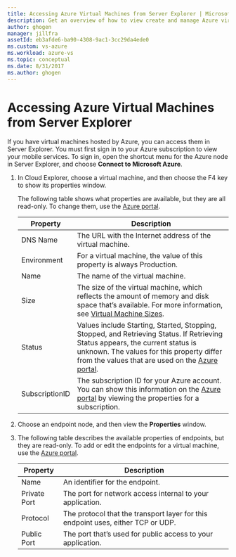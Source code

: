 ```yaml
---
title: Accessing Azure Virtual Machines from Server Explorer | Microsoft Docs
description: Get an overview of how to view create and manage Azure virtual machines (VMs) in Server Explorer in Visual Studio.
author: ghogen
manager: jillfra
assetId: eb3afde6-ba90-4308-9ac1-3cc29da4ede0
ms.custom: vs-azure
ms.workload: azure-vs
ms.topic: conceptual
ms.date: 8/31/2017
ms.author: ghogen
---
```

# Accessing Azure Virtual Machines from Server Explorer

If you have virtual machines hosted by Azure, you can access them in Server Explorer. You must first sign in to your Azure subscription to view your mobile services. To sign in, open the shortcut menu for the Azure node in Server Explorer, and choose **Connect to Microsoft Azure**.

1. In Cloud Explorer, choose a virtual machine, and then choose the F4 key to show its properties window.

    The following table shows what properties are available, but they are all read-only. To change them, use the [Azure portal](https://login.microsoftonline.com/common/oauth2/authorize?resource=https%3a%2f%2fmanagement.core.windows.net%2f&response_mode=form_post&response_type=code+id_token&scope=user_impersonation+openid&state=OpenIdConnect.AuthenticationProperties%3d0bcVTGXPE96h4gnpOtjIlKTihdLBz4VQZ1vDXRtvd7cnhZIM9hQgMWckW4ihPnsqR_Qn6VkCoPMMd38ep32nmICGLbCnFQ_jvmXzKyVMcuyTAmlwtUAqRd8cfypKsK6eavhBrIHHb_WY2svqateCJk6USWvsHPx6HrXRjUV7n_fKShOMkzq-FBHEJf3PnOTe7xYc4qJwPbqPat4P46t2XzvMUk2P8TvdOUDqcW_VSvxdi_DiNGhGwfuaZaIKhN_tOruF2ANYE20cewKgKPqWAAV0i5wufc2psaAO-_Xzd0GknAaGxWZ5AUX1PK9EFPUO0yx3xm2BRyM_jo32oxmnKcuvLBH8nkPcFAM5ftaxFTI&nonce=637072910801639754.YjFhMmQ4OGItNmEzOS00NmMyLWJlMmQtZjZhYzMyMDIyNWQ5M2ZmNDFjOTMtMzg0NC00ODljLTlhMTktOTljOWZlM2UyN2Iw&client_id=c44b4083-3bb0-49c1-b47d-974e53cbdf3c&redirect_uri=https%3a%2f%2fportal.azure.com%2fsignin%2findex%2f%3ffeature.refreshtokenbinding%3dtrue&site_id=501430&client-request-id=a3022f08-704f-468e-be6a-5d40e067f9a6&x-client-SKU=ID_NET&x-client-ver=1.0.40306.1554).

   | Property | Description |
   | --- | --- |
   | DNS Name |The URL with the Internet address of the virtual machine. |
   | Environment |For a virtual machine, the value of this property is always Production. |
   | Name |The name of the virtual machine. |
   | Size |The size of the virtual machine, which reflects the amount of memory and disk space that’s available. For more information, see [Virtual Machine Sizes](https://docs.microsoft.com/azure/cloud-services/cloud-services-sizes-specs). |
   | Status |Values include Starting, Started, Stopping, Stopped, and Retrieving Status. If Retrieving Status appears, the current status is unknown. The values for this property differ from the values that are used on the [Azure portal](https://login.microsoftonline.com/common/oauth2/authorize?resource=https%3a%2f%2fmanagement.core.windows.net%2f&response_mode=form_post&response_type=code+id_token&scope=user_impersonation+openid&state=OpenIdConnect.AuthenticationProperties%3d4vrZSb-eU-kuxU55oQ9K22TV0yfodERRJxCIT1tUOTtx5hSRk3YRE-g_94pwSCQl8PM8_WLWng0l1BjwLJjXfsCfIrjbGwZB-JmlDWDOrF2wf1YD_tchhWH2Vs8zipZ7EhCEAlBtwQ2nn46wP6xVTngQLBa_OHKMZ3IfQv2EA43v0wicnzqPzjXwHJmlFueTkNPzrcRC-D4zyeFLJ-oXLHYMpDjY3PFYA0QM4-QfhTiURxvzpLhHl-JPaQyYCQrnS98JNSW-6LQGNd_MNjDvhnnkEYM-uAhantKBjvBRMOppCDLC99yq3VtPQGSQKTZbnxNeDFc990YXj5-KiPFwheLF5XI-ihpM-wzeeJr1UM0&nonce=637072910816640310.NmUzNTQ3N2ItM2E4MS00MzdhLWE3NDgtZTI4MWQzZWEwMzE3NTc2NmY4NjQtM2JkZC00OGY2LWIzMTgtODcwZDgwM2Y5YmI1&client_id=c44b4083-3bb0-49c1-b47d-974e53cbdf3c&redirect_uri=https%3a%2f%2fportal.azure.com%2fsignin%2findex%2f%3ffeature.refreshtokenbinding%3dtrue&site_id=501430&client-request-id=a3022f08-704f-468e-be6a-5d40e067f9a6&x-client-SKU=ID_NET&x-client-ver=1.0.40306.1554). |
   | SubscriptionID |The subscription ID for your Azure account. You can show this information on the [Azure portal](https://login.microsoftonline.com/common/oauth2/authorize?resource=https%3a%2f%2fmanagement.core.windows.net%2f&response_mode=form_post&response_type=code+id_token&scope=user_impersonation+openid&state=OpenIdConnect.AuthenticationProperties%3d_HBOkwaNf2ice0j6nZRV60ml6hMwqf5C9MiK-7svsFClom4qbv8Y9qkg032Y18zsb2b6_z0TfV0v0GZtiRR77_aJyEjTtr9aCzlpRPIlyrOJB1kYSk6Sq2QyaugYyyepOfffQT0GvGKY-Xpzy6AIkXGebGrk-wBDeUILdG2UkRrUNStkeVPVLOhDmvkvA57o44bCCCcxMA4f2mDf7up7m0h-7nyxAl4ev7FWYcwFDduSLbTEhWQgNLQZSi2rkPdoQQWsGoK1SkUgQOlgfCq4RbxYxMVb5MYBR5M01VvwQZ7nraEwPODLZozmbCf3wvwNzxjtBlWGbLUZP1tvllrm3afXDEjdMIMjI0mM2c9cpWA&nonce=637072910829245022.NWU5YmYzNzUtYmZlZC00ZGYwLWFmZDQtYWEwOThiMThmMjlkOTljYzRhMDktNzBhOS00MmMwLWI2ZDYtOTY5NjIyNDAzZjM1&client_id=c44b4083-3bb0-49c1-b47d-974e53cbdf3c&redirect_uri=https%3a%2f%2fportal.azure.com%2fsignin%2findex%2f%3ffeature.refreshtokenbinding%3dtrue&site_id=501430&client-request-id=a3022f08-704f-468e-be6a-5d40e067f9a6&x-client-SKU=ID_NET&x-client-ver=1.0.40306.1554) by viewing the properties for a subscription. |
2. Choose an endpoint node, and then view the **Properties** window.
3. The following table describes the available properties of endpoints, but they are read-only. To add or edit the endpoints for a virtual machine, use the [Azure portal](https://login.microsoftonline.com/common/oauth2/authorize?resource=https%3a%2f%2fmanagement.core.windows.net%2f&response_mode=form_post&response_type=code+id_token&scope=user_impersonation+openid&state=OpenIdConnect.AuthenticationProperties%3dnmzTuHGM_z3NObUXQhp32gl68wkOMQJIt7tnlhe2jm-5PAgPNFaVdkDljg7MOt1mK6at7iU7J44IAEXUNkLA_Qz9Q-AxEEBTJVezd-nIDJ-Eg2yGJUkiX0cwG4up8JKNs69J46ZBVziogznFEsQsfduR6JkIzNEzsRiPGXQhRNI89ZjOqVWiI58MmS3XoFZZZdyMwAAP1rjzb8PFbpamolPieFp4Yny3XqATDfSVj4mRyk2cwvGgPLfbLJG3ZMfvJ3Q3c6eEYtgaHiOaFO2Oy0Lb7_vte8H8Dw6UxG36uCHNMtGFjWpBwtHTCFNTMuEkpOipqAYNv8T_SVakULykpLD7R57aRcY6re_P04N_rRw&nonce=637072910841248984.Y2YzYTk3YjctYzhjZS00ODVkLWFjM2ItMjZiYjgxMWUwMWJkOWFkZTliZGUtMzQxNy00N2Y2LWFjOWItNmNiN2ZiOGJiYjBj&client_id=c44b4083-3bb0-49c1-b47d-974e53cbdf3c&redirect_uri=https%3a%2f%2fportal.azure.com%2fsignin%2findex%2f%3ffeature.refreshtokenbinding%3dtrue&site_id=501430&client-request-id=a3022f08-704f-468e-be6a-5d40e067f9a6&x-client-SKU=ID_NET&x-client-ver=1.0.40306.1554).

   | Property | Description |
   | --- | --- |
   | Name |An identifier for the endpoint. |
   | Private Port |The port for network access internal to your application. |
   | Protocol |The protocol that the transport layer for this endpoint uses, either TCP or UDP. |
   | Public Port |The port that’s used for public access to your application. |
